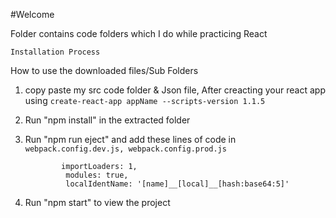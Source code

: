 #Welcome

Folder contains code folders which I do while practicing React 

`Installation Process `

How to use the downloaded files/Sub Folders 

1) copy paste my src code folder & Json file, After creacting your react app using ```create-react-app appName --scripts-version 1.1.5```
2) Run "npm install" in the extracted folder

3) Run "npm run eject" and add these lines of code in  ```webpack.config.dev.js, webpack.config.prod.js```

               importLoaders: 1,
                modules: true,
                localIdentName: '[name]__[local]__[hash:base64:5]' 

4) Run "npm start" to view the project
